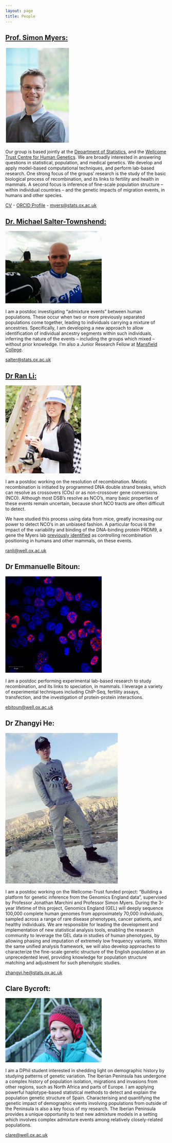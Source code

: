 ```yaml
---
layout: page
title: People
---
```

## [Prof. Simon Myers:](http://www.stats.ox.ac.uk/~myers/)

<span class="image left"><img src="images/simon_myers.png" /></span>

Our group is based jointly at the [Department of Statistics](https://www.stats.ox.ac.uk), and the [Wellcome Trust Centre for Human Genetics](https://www.well.ox.ac.uk). We are broadly interested in answering questions in statistical, population, and medical genetics. We develop and apply model-based computational techniques, and perform lab-based research. One strong focus of the groups’ research is the study of the basic biological process of recombination, and its links to fertility and health in mammals. A second focus is inference of  fine-scale population structure – within individual countries – and the genetic impacts of migration events, in humans and other species.

[CV](http://www.stats.ox.ac.uk/~myers/CV.docx) - 
[ORCID Profile](http://orcid.org/0000-0002-2585-9626) - 
[myers@stats.ox.ac.uk](mailto:myers@stats.ox.ac.uk)

## [Dr. Michael Salter-Townshend:](https://sites.google.com/site/mikesaltertownshend/)

<span class="image right"><img src="images/mst.jpg" /></span>

I am a postdoc investigating “admixture events” between human populations. These occur when two or more previously separated populations come together, leading to individuals carrying a mixture of ancestries. Specifically, I am developing a new approach to allow identification of individual ancestry segments within such individuals, inferring the nature of the events – including the groups which mixed – without prior knowledge. I’m also a Junior Research Fellow at [Mansfield College](https://www.mansfield.ox.ac.uk/).

[salter@stats.ox.ac.uk](mailto:salter@stats.ox.ac.uk)


## [Dr Ran Li:](https://www.stats.ox.ac.uk/people/research_staff/ran_li)

<span class="image left"><img src="images/ran_li.jpg" /></span>

I am a postdoc working on the resolution of recombination. Meiotic recombination is initiated by programmed DNA double strand breaks, which can resolve as crossovers (COs) or as non-crossover gene conversions (NCO). Although most DSB’s resolve as NCO’s, many basic properties of these events remain uncertain, because short NCO tracts are often difficult to detect.

We have studied this process using data from mice, greatly increasing our power to detect NCO’s in an unbiased fashion. A particular focus is the impact of the variability and binding of the DNA-binding protein PRDM9, a gene the Myers lab [previously identified](http://www.ncbi.nlm.nih.gov/pmc/articles/PMC3828505/) as controlling recombination positioning in humans and other mammals, on these events.

[ranli@well.ox.ac.uk](mailto:ranli@well.ox.ac.uk)

## Dr Emmanuelle Bitoun:

<span class="image right"><img src="images/bitoun.png" /></span>

I am a postdoc performing experimental lab-based research to study recombination, and its links to speciation, in mammals. I leverage a variety of experimental techniques including ChIP-Seq, fertility assays, transfection, and the investigation of protein-protein interactions.

[ebitoun@well.ox.ac.uk](mailto:ebitoun@well.ox.ac.uk)

## Dr Zhangyi He:

<span class="image left"><img src="images/He.jpg" /></span>

I am a postdoc working on the Wellcome-Trust funded project: “Building a platform for genetic inference from the Genomics England data”, supervised by Professor Jonathan Marchini and Professor Simon Myers. During the 3-year lifetime of this project, Genomics England (GEL) will deeply sequence 100,000 complete human genomes from approximately 70,000 individuals, sampled across a range of rare disease phenotypes, cancer patients, and healthy individuals. We are responsible for leading the development and implementation of new statistical analysis tools, enabling the research community to leverage the GEL data in studies of human phenotypes, by allowing phasing and imputation of extremely low frequency variants. Within the same unified analysis framework, we will also develop approaches to characterize the fine-scale genetic structure of the English population at an unprecedented level, providing knowledge for population structure matching and adjustment for such phenotypic studies.

[zhangyi.he@stats.ox.ac.uk](zhangyi.he@stats.ox.ac.uk)

## Clare Bycroft:

<span class="image right"><img src="images/Clare.jpg" /></span>

I am a DPhil student interested in shedding light on demographic history by studying patterns of genetic variation. The Iberian Peninsula has undergone a complex history of population isolation, migrations and invasions from other regions, such as North Africa and parts of Europe. I am applying powerful haplotype-based statistical methods to detect and explain the population genetic structure of Spain. Characterising and quantifying the genetic impact of demographic events involving populations from outside of the Peninsula is also a key focus of my research. The Iberian Peninsula provides a unique opportunity to test new admixture models in a setting which involves complex admixture events among relatively closely-related populations.

[clare@well.ox.ac.uk](clare@well.ox.ac.uk)
